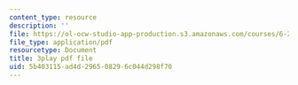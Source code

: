 ```yaml
---
content_type: resource
description: ''
file: https://ol-ocw-studio-app-production.s3.amazonaws.com/courses/6-262-discrete-stochastic-processes-spring-2011/5b403115ad4d296508296c044d298f70_cE6OD7DkCSU.pdf
file_type: application/pdf
resourcetype: Document
title: 3play pdf file
uid: 5b403115-ad4d-2965-0829-6c044d298f70
---
```

